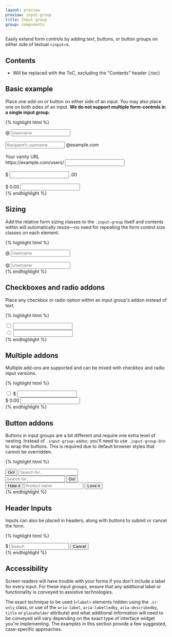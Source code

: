 ```yaml
---
layout: preview
preview: input-group
title: Input group
group: components
---
```


Easily extend form controls by adding text, buttons, or button groups on either side of textual `<input>`s.

## Contents

* Will be replaced with the ToC, excluding the "Contents" header
{:toc}

## Basic example

Place one add-on or button on either side of an input. You may also place one on both sides of an input. **We do not support multiple form-controls in a single input group.**

{% highlight html %}
<div class="input-group">
  <span class="input-group-addon" id="basic-addon1">@</span>
  <input type="text" class="form-control" placeholder="Username" aria-describedby="basic-addon1">
</div>
<br>
<div class="input-group">
  <input type="text" class="form-control" placeholder="Recipient's username" aria-describedby="basic-addon2">
  <span class="input-group-addon" id="basic-addon2">@example.com</span>
</div>
<br>
<label for="basic-url">Your vanity URL</label>
<div class="input-group">
  <span class="input-group-addon" id="basic-addon3">https://example.com/users/</span>
  <input type="text" class="form-control" id="basic-url" aria-describedby="basic-addon3">
</div>
<br>
<div class="input-group">
  <span class="input-group-addon">$</span>
  <input type="text" class="form-control" aria-label="Amount (to the nearest dollar)">
  <span class="input-group-addon">.00</span>
</div>
<br>
<div class="input-group">
  <span class="input-group-addon">$</span>
  <span class="input-group-addon">0.00</span>
  <input type="text" class="form-control" aria-label="Amount (to the nearest dollar)">
</div>
{% endhighlight %}

## Sizing

Add the relative form sizing classes to the `.input-group` itself and contents within will automatically resize—no need for repeating the form control size classes on each element.

{% highlight html %}
<div class="input-group input-group-lg">
  <span class="input-group-addon" id="sizing-addon1">@</span>
  <input type="text" class="form-control" placeholder="Username" aria-describedby="sizing-addon1">
</div>
<br>
<div class="input-group">
  <span class="input-group-addon" id="sizing-addon2">@</span>
  <input type="text" class="form-control" placeholder="Username" aria-describedby="sizing-addon2">
</div>
{% endhighlight %}

## Checkboxes and radio addons

Place any checkbox or radio option within an input group's addon instead of text.

{% highlight html %}
<div class="input-group">
  <span class="input-group-addon">
    <input type="checkbox" aria-label="Checkbox for following text input">
  </span>
  <input type="text" class="form-control" aria-label="Text input with checkbox">
</div>

<div class="input-group">
  <span class="input-group-addon">
    <input type="radio" aria-label="Radio button for following text input">
  </span>
  <input type="text" class="form-control" aria-label="Text input with radio button">
</div>
{% endhighlight %}

## Multiple addons

Multiple add-ons are supported and can be mixed with checkbox and radio input versions.

{% highlight html %}
<div class="input-group">
  <span class="input-group-addon">
    <input type="checkbox" aria-label="Checkbox for following text input">
  </span>
  <span class="input-group-addon">$</span>
  <input type="text" class="form-control" aria-label="Text input with checkbox">
</div>

<div class="input-group">
  <span class="input-group-addon">$</span>
  <span class="input-group-addon">0.00</span>
  <input type="text" class="form-control" aria-label="Text input with radio button">
</div>
{% endhighlight %}


## Button addons

Buttons in input groups are a bit different and require one extra level of nesting. Instead of `.input-group-addon`, you'll need to use `.input-group-btn` to wrap the buttons. This is required due to default browser styles that cannot be overridden.

{% highlight html %}
<div class="input-group">
  <span class="input-group-btn">
    <button class="btn btn-secondary" type="button">Go!</button>
  </span>
  <input type="text" class="form-control" placeholder="Search for...">
</div>

<div class="input-group">
  <input type="text" class="form-control" placeholder="Search for...">
  <span class="input-group-btn">
    <button class="btn btn-secondary" type="button">Go!</button>
  </span>
</div>

<div class="input-group">
  <span class="input-group-btn">
    <button class="btn btn-secondary" type="button">Hate it</button>
  </span>
  <input type="text" class="form-control" placeholder="Product name">
  <span class="input-group-btn">
    <button class="btn btn-secondary" type="button">Love it</button>
  </span>
</div>
{% endhighlight %}

## Header Inputs
Inputs can also be placed in headers, along with buttons to submit or cancel the form.

{% highlight html %}
<div class="input-group input-group-inset">
  <span class="input-group-addon">$</span>
  <input type="text" class="form-control" placeholder="Search">
  <span class="input-group-btn">
    <button class="btn btn-secondary" type="button">Cancel</button>
  </span>
</div>
{% endhighlight %}


## Accessibility

Screen readers will have trouble with your forms if you don't include a label for every input. For these input groups, ensure that any additional label or functionality is conveyed to assistive technologies.

The exact technique to be used (`<label>` elements hidden using the `.sr-only` class, or use of the `aria-label`, `aria-labelledby`, `aria-describedby`, `title` or `placeholder` attribute) and what additional information will need to be conveyed will vary depending on the exact type of interface widget you're implementing. The examples in this section provide a few suggested, case-specific approaches.
